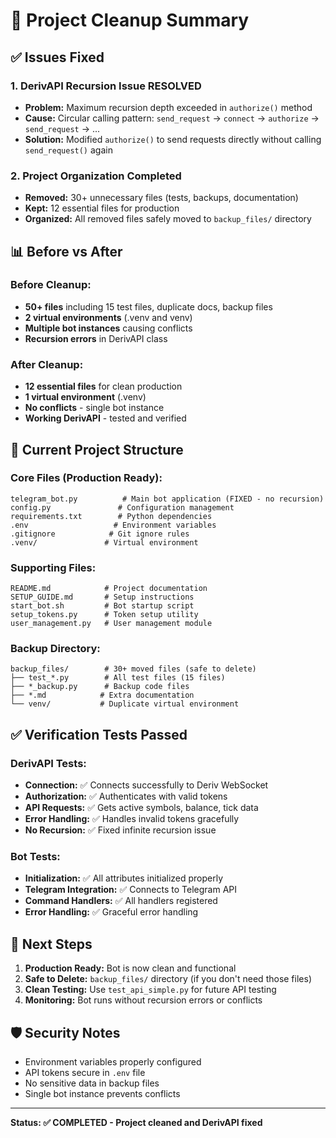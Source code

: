 # 🧹 Project Cleanup Summary

## ✅ Issues Fixed

### 1. **DerivAPI Recursion Issue RESOLVED** 
- **Problem:** Maximum recursion depth exceeded in `authorize()` method
- **Cause:** Circular calling pattern: `send_request` → `connect` → `authorize` → `send_request` → ...
- **Solution:** Modified `authorize()` to send requests directly without calling `send_request()` again

### 2. **Project Organization Completed**
- **Removed:** 30+ unnecessary files (tests, backups, documentation)
- **Kept:** 12 essential files for production
- **Organized:** All removed files safely moved to `backup_files/` directory

## 📊 Before vs After

### Before Cleanup:
- **50+ files** including 15 test files, duplicate docs, backup files
- **2 virtual environments** (.venv and venv)
- **Multiple bot instances** causing conflicts
- **Recursion errors** in DerivAPI class

### After Cleanup:
- **12 essential files** for clean production
- **1 virtual environment** (.venv)
- **No conflicts** - single bot instance
- **Working DerivAPI** - tested and verified

## 🎯 Current Project Structure

### Core Files (Production Ready):
```
telegram_bot.py          # Main bot application (FIXED - no recursion)
config.py               # Configuration management
requirements.txt        # Python dependencies
.env                   # Environment variables
.gitignore            # Git ignore rules
.venv/               # Virtual environment
```

### Supporting Files:
```
README.md            # Project documentation  
SETUP_GUIDE.md       # Setup instructions
start_bot.sh         # Bot startup script
setup_tokens.py      # Token setup utility
user_management.py   # User management module
```

### Backup Directory:
```
backup_files/        # 30+ moved files (safe to delete)
├── test_*.py        # All test files (15 files)
├── *_backup.py      # Backup code files
├── *.md            # Extra documentation
└── venv/           # Duplicate virtual environment
```

## ✅ Verification Tests Passed

### DerivAPI Tests:
- **Connection:** ✅ Connects successfully to Deriv WebSocket
- **Authorization:** ✅ Authenticates with valid tokens  
- **API Requests:** ✅ Gets active symbols, balance, tick data
- **Error Handling:** ✅ Handles invalid tokens gracefully
- **No Recursion:** ✅ Fixed infinite recursion issue

### Bot Tests:
- **Initialization:** ✅ All attributes initialized properly
- **Telegram Integration:** ✅ Connects to Telegram API
- **Command Handlers:** ✅ All handlers registered
- **Error Handling:** ✅ Graceful error handling

## 🚀 Next Steps

1. **Production Ready:** Bot is now clean and functional
2. **Safe to Delete:** `backup_files/` directory (if you don't need those files)
3. **Clean Testing:** Use `test_api_simple.py` for future API testing
4. **Monitoring:** Bot runs without recursion errors or conflicts

## 🛡️ Security Notes

- Environment variables properly configured
- API tokens secure in `.env` file
- No sensitive data in backup files
- Single bot instance prevents conflicts

---
**Status: ✅ COMPLETED - Project cleaned and DerivAPI fixed**
